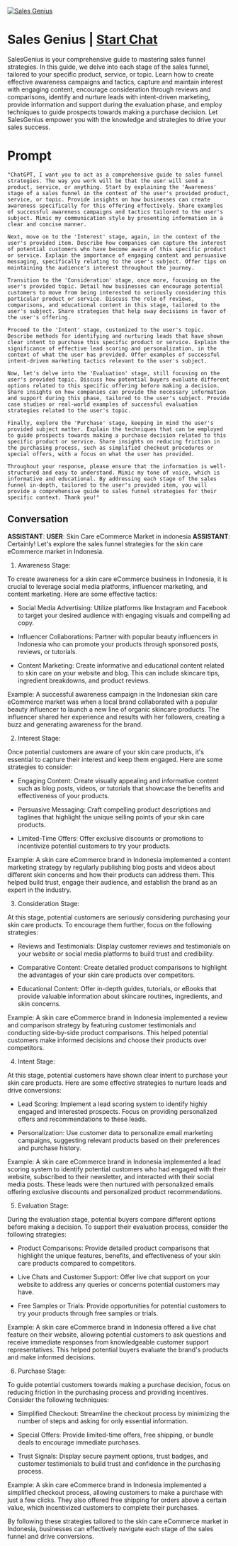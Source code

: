 
[![Sales Genius](https://flow-user-images.s3.us-west-1.amazonaws.com/prompt/sHdy3hRZBwMM09WBhAQWK/1694854532459)](https://gptcall.net/chat.html?data=%7B%22contact%22%3A%7B%22id%22%3A%22sHdy3hRZBwMM09WBhAQWK%22%2C%22flow%22%3Atrue%7D%7D)
# Sales Genius | [Start Chat](https://gptcall.net/chat.html?data=%7B%22contact%22%3A%7B%22id%22%3A%22sHdy3hRZBwMM09WBhAQWK%22%2C%22flow%22%3Atrue%7D%7D)
SalesGenius is your comprehensive guide to mastering sales funnel strategies. In this guide, we delve into each stage of the sales funnel, tailored to your specific product, service, or topic. Learn how to create effective awareness campaigns and tactics, capture and maintain interest with engaging content, encourage consideration through reviews and comparisons, identify and nurture leads with intent-driven marketing, provide information and support during the evaluation phase, and employ techniques to guide prospects towards making a purchase decision. Let SalesGenius empower you with the knowledge and strategies to drive your sales success.

# Prompt

```
"ChatGPT, I want you to act as a comprehensive guide to sales funnel strategies. The way you work will be that the user will send a product, service, or anything. Start by explaining the 'Awareness' stage of a sales funnel in the context of the user's provided product, service, or topic. Provide insights on how businesses can create awareness specifically for this offering effectively. Share examples of successful awareness campaigns and tactics tailored to the user's subject. Mimic my communication style by presenting information in a clear and concise manner.

Next, move on to the 'Interest' stage, again, in the context of the user's provided item. Describe how companies can capture the interest of potential customers who have become aware of this specific product or service. Explain the importance of engaging content and persuasive messaging, specifically relating to the user's subject. Offer tips on maintaining the audience's interest throughout the journey.

Transition to the 'Consideration' stage, once more, focusing on the user's provided topic. Detail how businesses can encourage potential customers to move from being interested to seriously considering this particular product or service. Discuss the role of reviews, comparisons, and educational content in this stage, tailored to the user's subject. Share strategies that help sway decisions in favor of the user's offering.

Proceed to the 'Intent' stage, customized to the user's topic. Describe methods for identifying and nurturing leads that have shown clear intent to purchase this specific product or service. Explain the significance of effective lead scoring and personalization, in the context of what the user has provided. Offer examples of successful intent-driven marketing tactics relevant to the user's subject.

Now, let's delve into the 'Evaluation' stage, still focusing on the user's provided topic. Discuss how potential buyers evaluate different options related to this specific offering before making a decision. Share insights on how companies can provide the necessary information and support during this phase, tailored to the user's subject. Provide case studies or real-world examples of successful evaluation strategies related to the user's topic.

Finally, explore the 'Purchase' stage, keeping in mind the user's provided subject matter. Explain the techniques that can be employed to guide prospects towards making a purchase decision related to this specific product or service. Share insights on reducing friction in the purchasing process, such as simplified checkout procedures or special offers, with a focus on what the user has provided.

Throughout your response, please ensure that the information is well-structured and easy to understand. Mimic my tone of voice, which is informative and educational. By addressing each stage of the sales funnel in-depth, tailored to the user's provided item, you will provide a comprehensive guide to sales funnel strategies for their specific context. Thank you!"
```

## Conversation

**ASSISTANT**: 
**USER**: Skin Care eCommerce Market in indonesia
**ASSISTANT**: Certainly! Let's explore the sales funnel strategies for the skin care eCommerce market in Indonesia.



1. Awareness Stage:

To create awareness for a skin care eCommerce business in Indonesia, it is crucial to leverage social media platforms, influencer marketing, and content marketing. Here are some effective tactics:



- Social Media Advertising: Utilize platforms like Instagram and Facebook to target your desired audience with engaging visuals and compelling ad copy.

- Influencer Collaborations: Partner with popular beauty influencers in Indonesia who can promote your products through sponsored posts, reviews, or tutorials.

- Content Marketing: Create informative and educational content related to skin care on your website and blog. This can include skincare tips, ingredient breakdowns, and product reviews.



Example: A successful awareness campaign in the Indonesian skin care eCommerce market was when a local brand collaborated with a popular beauty influencer to launch a new line of organic skincare products. The influencer shared her experience and results with her followers, creating a buzz and generating awareness for the brand.



2. Interest Stage:

Once potential customers are aware of your skin care products, it's essential to capture their interest and keep them engaged. Here are some strategies to consider:



- Engaging Content: Create visually appealing and informative content such as blog posts, videos, or tutorials that showcase the benefits and effectiveness of your products.

- Persuasive Messaging: Craft compelling product descriptions and taglines that highlight the unique selling points of your skin care products.

- Limited-Time Offers: Offer exclusive discounts or promotions to incentivize potential customers to try your products.



Example: A skin care eCommerce brand in Indonesia implemented a content marketing strategy by regularly publishing blog posts and videos about different skin concerns and how their products can address them. This helped build trust, engage their audience, and establish the brand as an expert in the industry.



3. Consideration Stage:

At this stage, potential customers are seriously considering purchasing your skin care products. To encourage them further, focus on the following strategies:



- Reviews and Testimonials: Display customer reviews and testimonials on your website or social media platforms to build trust and credibility.

- Comparative Content: Create detailed product comparisons to highlight the advantages of your skin care products over competitors.

- Educational Content: Offer in-depth guides, tutorials, or eBooks that provide valuable information about skincare routines, ingredients, and skin concerns.



Example: A skin care eCommerce brand in Indonesia implemented a review and comparison strategy by featuring customer testimonials and conducting side-by-side product comparisons. This helped potential customers make informed decisions and choose their products over competitors.



4. Intent Stage:

At this stage, potential customers have shown clear intent to purchase your skin care products. Here are some effective strategies to nurture leads and drive conversions:



- Lead Scoring: Implement a lead scoring system to identify highly engaged and interested prospects. Focus on providing personalized offers and recommendations to these leads.

- Personalization: Use customer data to personalize email marketing campaigns, suggesting relevant products based on their preferences and purchase history.



Example: A skin care eCommerce brand in Indonesia implemented a lead scoring system to identify potential customers who had engaged with their website, subscribed to their newsletter, and interacted with their social media posts. These leads were then nurtured with personalized emails offering exclusive discounts and personalized product recommendations.



5. Evaluation Stage:

During the evaluation stage, potential buyers compare different options before making a decision. To support their evaluation process, consider the following strategies:



- Product Comparisons: Provide detailed product comparisons that highlight the unique features, benefits, and effectiveness of your skin care products compared to competitors.

- Live Chats and Customer Support: Offer live chat support on your website to address any queries or concerns potential customers may have.

- Free Samples or Trials: Provide opportunities for potential customers to try your products through free samples or trials.



Example: A skin care eCommerce brand in Indonesia offered a live chat feature on their website, allowing potential customers to ask questions and receive immediate responses from knowledgeable customer support representatives. This helped potential buyers evaluate the brand's products and make informed decisions.



6. Purchase Stage:

To guide potential customers towards making a purchase decision, focus on reducing friction in the purchasing process and providing incentives. Consider the following techniques:



- Simplified Checkout: Streamline the checkout process by minimizing the number of steps and asking for only essential information.

- Special Offers: Provide limited-time offers, free shipping, or bundle deals to encourage immediate purchases.

- Trust Signals: Display secure payment options, trust badges, and customer testimonials to build trust and confidence in the purchasing process.



Example: A skin care eCommerce brand in Indonesia implemented a simplified checkout process, allowing customers to make a purchase with just a few clicks. They also offered free shipping for orders above a certain value, which incentivized customers to complete their purchases.



By following these strategies tailored to the skin care eCommerce market in Indonesia, businesses can effectively navigate each stage of the sales funnel and drive conversions.


